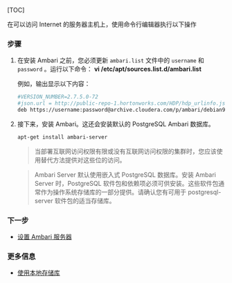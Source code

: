 [TOC]

在可以访问 Internet 的服务器主机上，使用命令行编辑器执行以下操作

### 步骤

1. 在安装 Ambari 之前，您必须更新 `ambari.list` 文件中的 `username` 和 `password` 。运行以下命令： **vi /etc/apt/sources.list.d/ambari.list**

    例如，输出显示以下内容：
    
   ```bash
   #VERSION_NUMBER=2.7.5.0-72
   #json.url = http://public-repo-1.hortonworks.com/HDP/hdp_urlinfo.json
   deb https://username:password@archive.cloudera.com/p/ambari/debian9/2.x/updates/2.7.5.0 Ambari main
   ```

2. 接下来，安装 Ambari。这还会安装默认的 PostgreSQL Ambari 数据库。

    ```bash
    apt-get install ambari-server
    ```

   > 当部署互联网访问权限有限或没有互联网访问权限的集群时，您应该使用替代方法提供对这些位的访问。

   > Ambari Server 默认使用嵌入式 PostgreSQL 数据库。安装 Ambari Server 时，PostgreSQL 软件包和依赖项必须可供安装。这些软件包通常作为操作系统存储库的一部分提供。请确认您有可用于 postgresql-server 软件包的适当存储库。

### 下一步

- [设置 Ambari 服务器]($SetUpTheAmbariServer)

### 更多信息

- [使用本地存储库]($UsingALocalRepository)

